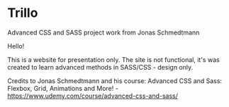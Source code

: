 # Trillo
Advanced CSS and SASS project work from Jonas Schmedtmann

Hello!

This is a website for presentation only.
The site is not functional, it's was created to learn advanced methods in SASS/CSS - design only.

Credits to Jonas Schmedtmann and his course: Advanced CSS and Sass: Flexbox, Grid, Animations and More! - https://www.udemy.com/course/advanced-css-and-sass/
